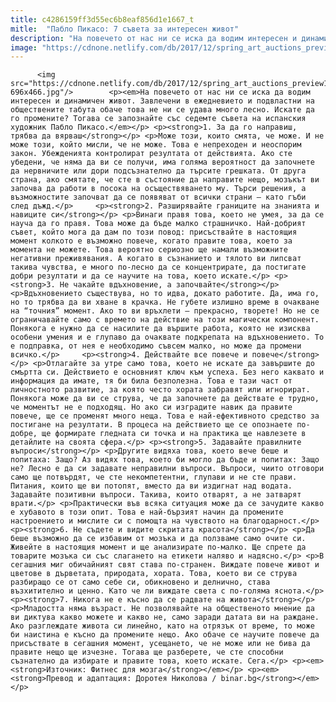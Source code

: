 ```yaml
---
title: c4286159ff3d55ec6b8eaf856d1e1667_t
mitle:  "Пабло Пикасо: 7 съвета за интересен живот"
description: "На повечето от нас ни се иска да водим интересен и динамичен живот. Завлечени в ежедневието и подвластни на обществените табута обаче това не ни се удава много лесно. Искате да го промените? Тогава се запознайте със седемте съвета на испанския художник Пабло Пикасо. 1. За да го направиш, трябва да вярваш Може този, които …"
image: "https://cdnone.netlify.com/db/2017/12/spring_art_auctions_preview1-696x466.jpg"
---
```


          <img src="https://cdnone.netlify.com/db/2017/12/spring_art_auctions_preview1-696x466.jpg"/>        <p><em>На повечето от нас ни се иска да водим интересен и динамичен живот. Завлечени в ежедневието и подвластни на обществените табута обаче това не ни се удава много лесно. Искате да го промените? Тогава се запознайте със седемте съвета на испанския художник Пабло Пикасо.</em></p> <p><strong>1. За да го направиш, трябва да вярваш</strong></p> <p>Може този, които смята, че може. И не може този, който мисли, че не може. Това е непреходен и неоспорим закон. Убежденията контролират резултата от действията. Ако сте убедени, че няма да ви се получи, има голяма вероятност да започнете да нервничите или дори подсъзнателно да търсите грешката. От друга страна, ако смятате, че сте в състояние да направите нещо, мозъкът ви започва да работи в посока на осъществяването му. Търси решения, а възможностите започват да се появяват от всички страни – като гъби след дъжд.</p>     <p><strong>2. Разширявайте границите на знанията и навиците си</strong></p> <p>Винаги правя това, което не умея, за да се науча да го правя. Това може да бъде малко страшничко. Най-добрият съвет, който мога да дам по този повод: присъствайте в настоящия момент колкото е възможно повече, когато правите това, което за момента не можете. Това вероятно сериозно ще намали възможните негативни преживявания. А когато в съзнанието и тялото ви липсват такива чувства, е много по-лесно да се концентрирате, да постигате добри резултати и да се научите на това, което искате.</p> <p><strong>3. Не чакайте вдъхновение, а започвайте</strong></p> <p>Вдъхновението съществува, но то идва, докато работите. Да, има го, но то трябва да ви хване в крачка. Не губете излишно време в очакване на “точния” момент. Ако то ви връхлети – прекрасно, творете! Но не се ограничавайте само с времето на действие на този магически компонент. Понякога е нужно да се насилите да вършите работа, която не изисква особени умения и е глупаво да очаквате подкрепата на вдъхновението. То е подправка, от нея е необходимо съвсем малко, но може да промени всичко.</p>     <p><strong>4. Действайте все повече и повече</strong></p> <p>Отлагайте за утре само това, което не искате да завършите до смъртта си. Действието е основният ключ към успеха. Без него каквато и информация да имате, тя би била безполезна. Това е тази част от личностното развитие, за която често хората забравят или игнорират. Понякога може да ви се струва, че да започнете да действате е трудно, че моментът не е подходящ. Но ако си изградите навик да правите повече, ще се променят много неща. Това е най-ефективното средство за постигане на резултати. В процеса на действието ще се опознаете по-добре, ще формирате гледната си точка и на практика ще навлезете в детайлите на своята сфера.</p> <p><strong>5. Задавайте правилните въпроси</strong></p> <p>Другите видяха това, което вече беше и попитаха: Защо? Аз видях това, което би могло да бъде и попитах: Защо не? Лесно е да си задавате неправилни въпроси. Въпроси, чиито отговори само ще потвърдят, че сте некомпетентни, глупави и не сте прави. Питания, които ще ви потопят, вместо да ви издигнат над водата. Задавайте позитивни въпроси. Такива, които отварят, а не затварят врати.</p> <p>Практически във всяка ситуация може да се зачудите какво е хубавото в този опит. Това е най-бързият начин да промените настроението и мислите си с помощта на чувството на благодарност.</p>     <p><strong>6. Не съдете и видите скритата красота</strong></p> <p>Да беше възможно да се избавим от мозъка и да ползваме само очите си. Живейте в настоящия момент и ще анализирате по-малко. Ще спрете да товарите мозъка си със слагането на етикети наляво и надясно.</p> <p>В сегашния миг обичайният свят става по-странен. Виждате повече живот и цветове в дърветата, природата, хората. Това, което ви се струва разбиращо се от само себе си, обикновено и делнично, става възхитително и ценно. Като че ли виждате света с по-голяма яснота.</p> <p><strong>7. Никога не е късно да се радвате на живота</strong></p> <p>Младостта няма възраст. Не позволявайте на общественото мнение да ви диктува какво можете и какво не, само заради датата ви на раждане. Ако разглеждате живота си линейно, като на отрязък от време, то може би наистина е късно да промените нещо. Ако обаче се научите повече да присъствате в сегашния момент, усещането, че не може или не бива да правите нещо ще изчезне. Тогава ще разберете, че сте способни съзнателно да избирате и правите това, което искате. Сега.</p> <p><em><strong>Източник: Фитнес для мозга</strong></em></p> <p><em><strong>Превод и адаптация: Доротея Николова / binar.bg</strong></em></p>        